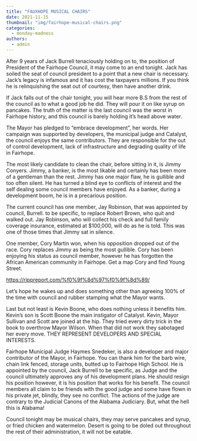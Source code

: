 ```yaml
---
title: "FAUXHOPE MUSICAL CHAIRS"
date: 2021-11-15
thumbnail: "img/fairhope-musical-chairs.png"
categories: 
  - monday-madness
authors: 
  - admin
---
```


After 9 years of Jack Burrell tenaciously holding on to, the position of President of the Fairhope Council, it may come to an end tonight. Jack has soiled the seat of council president to a point that a new chair is necessary. Jack’s legacy is infamous and it has cost the taxpayers millions. If you think he is relinquishing the seat out of courtesy, then have another drink.

If Jack falls out of the chair tonight, you will hear more B.S from the rest of the council as to what a good job he did. They will pour it on like syrup on pancakes. The truth of the matter is the last council was the worst in Fairhope history, and this council is barely holding it’s head above water.

The Mayor has pledged to “embrace development”, her words. Her campaign was supported by developers, the municipal judge and Catalyst, the council enjoys the same contributors. They are responsible for the out of control development, lack of infrastructure and degrading quality of life in Fairhope.

The most likely candidate to clean the chair, before sitting in it, is Jimmy Conyers. Jimmy, a banker, is the most likable and certainly has been more of a gentleman than the rest. Jimmy has one major flaw, he is gullible and too often silent. He has turned a blind eye to conflicts of interest and the self dealing some council members have enjoyed. As a banker, during a development boom, he is in a precarious position.

The current council has one member, Jay Robinson, that was appointed by council, Burrell. to be specific, to replace Robert Brown, who quit and walked out. Jay Robinson, who will collect his check and full family coverage insurance, estimated at $100,000, will do as he is told. This was one of those times that Jimmy sat in silence.

One member, Cory Martin won, when his opposition dropped out of the race. Cory replaces Jimmy as being the most gullible. Cory has been enjoying his status as council member, however he has forgotten the African American community in Fairhope. Get a map Cory and find Young Street.

https://rippreport.com/%f0%9f%8d%97%f0%9f%8d%89/

Let’s hope he wakes up and does something other than agreeing 100% of the time with council and rubber stamping what the Mayor wants.

Last but not least is Kevin Boone, who does nothing unless it benefits him. Kevin’s son is Scott Boone the main instigator of Catalyst. Kevin, Mayor Sullivan and Scott are joined at the hip. They tried every dirty trick in the book to overthrow Mayor Wilson. When that did not work they sabotaged her every move. THEY REPRESENT DEVELOPERS AND SPECIAL INTERESTS.

Fairhope Municipal Judge Haymes Snedeker, is also a developer and major contributor of the Mayor, in Fairhope. You can thank him for the barb wire, chain link fenced, storage units, butted up to Fairhope High School. He is appointed by the council, Jack Burrell to be specific, as Judge and the council ultimately approves any of his development plans. He should resign his position however, it is his position that works for his benefit. The council members all claim to be friends with the good judge and some have flown in his private jet, blindly, they see no conflict. The actions of the judge are contrary to the Judicial Canons of the Alabama Judiciary. But, what the hell this is Alabama!

Council tonight may be musical chairs, they may serve pancakes and syrup, or fried chicken and watermelon. Desert is going to be doled out throughout the rest of their administration, it will not be eatable.
